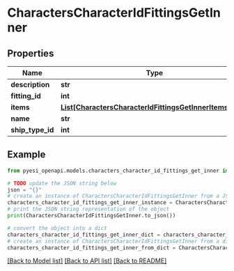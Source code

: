 # CharactersCharacterIdFittingsGetInner


## Properties

Name | Type | Description | Notes
------------ | ------------- | ------------- | -------------
**description** | **str** |  | 
**fitting_id** | **int** |  | 
**items** | [**List[CharactersCharacterIdFittingsGetInnerItemsInner]**](CharactersCharacterIdFittingsGetInnerItemsInner.md) |  | 
**name** | **str** |  | 
**ship_type_id** | **int** |  | 

## Example

```python
from pyesi_openapi.models.characters_character_id_fittings_get_inner import CharactersCharacterIdFittingsGetInner

# TODO update the JSON string below
json = "{}"
# create an instance of CharactersCharacterIdFittingsGetInner from a JSON string
characters_character_id_fittings_get_inner_instance = CharactersCharacterIdFittingsGetInner.from_json(json)
# print the JSON string representation of the object
print(CharactersCharacterIdFittingsGetInner.to_json())

# convert the object into a dict
characters_character_id_fittings_get_inner_dict = characters_character_id_fittings_get_inner_instance.to_dict()
# create an instance of CharactersCharacterIdFittingsGetInner from a dict
characters_character_id_fittings_get_inner_from_dict = CharactersCharacterIdFittingsGetInner.from_dict(characters_character_id_fittings_get_inner_dict)
```
[[Back to Model list]](../README.md#documentation-for-models) [[Back to API list]](../README.md#documentation-for-api-endpoints) [[Back to README]](../README.md)



